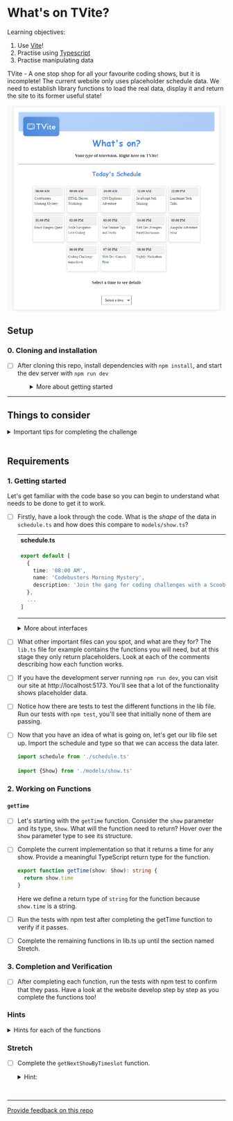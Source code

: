 # What's on TVite?

Learning objectives:

1. Use [Vite](https://vitejs.dev/guide/)!
1. Practise using [Typescript](https://www.typescriptlang.org/docs/handbook/typescript-from-scratch.html)
1. Practise manipulating data

TVite - A one stop shop for all your favourite coding shows, but it is incomplete! The current website only uses placeholder schedule data. We need to establish library functions to load the real data, display it and return the site to its former useful state!

![TVite](public/images/Example.png)

## Setup

### 0. Cloning and installation

- [ ] After cloning this repo, install dependencies with `npm install`, and start the dev server with `npm run dev`
  <details style="padding-left: 2em">
    <summary>More about getting started</summary>

  - To run the tests: `npm test`. 
  </details>

---

## Things to consider

<details>
  <summary>Important tips for completing the challenge</summary>

1. This challenge uses Vite to load our TypeScript files. Typescript isn't natively supported in browsers, so viewing the HTML file directly in your browser won't work. Instead, use `npm run dev` which allows Vite to run a local development server.
2. Functions in TypeScript should have a defined return type where possible. Give your functions an appropriate type by using `: Type`.
3. The DOM interaction functions have been written for you in this challenge. You will write library functions in the `lib.ts` file to get the website working.
4. When in doubt, check the [TypeScript documentation](https://www.typescriptlang.org/docs/handbook/intro.html) or ask for help!
</details>
<br />

## Requirements

### 1. Getting started

Let's get familiar with the code base so you can begin to understand what needs to be done to get it to work.

- [ ] Firstly, have a look through the code. What is the *shape* of the data in `schedule.ts` and how does this compare to `models/show.ts`?

  <table>
  <tr>
  <th>schedule.ts</th>
  <th>models/show.ts</th>
  </tr>
  <tr>
  <td>
    
  ```ts
  export default [
    {
      time: '08:00 AM',
      name: 'Codebusters Morning Mystery',
      description: 'Join the gang for coding challenges with a Scooby twist.',
    },
    ...
  ]
  ```
    
  </td>
  <td>

  ```ts
  export interface Show {
    time: string
    name: string
    description: string
  }
  ```

  </td>
  </tr>
  </table>

  <details>
  <summary>More about interfaces</summary>

    - Notice how the `Show` interface is located in `Models/show.ts`? In general models are a software representation of a real world subject or thing. In typescript, they can be defined as an [interface](https://www.typescriptlang.org/docs/handbook/2/objects.html). We will be keeping useful models in the models directory of our projects from now on.

    - Here `Show` is declared as interface or object type that can be reused throughout the program.  In this case, `Show` has all the properties needed to represent a TV show on our website. All we have to do is import it where we need it!
    
    - We capitalise the name to make a distinction between it as a type and other regular variables we might be using.
  </details>


- [ ] What other important files can you spot, and what are they for? The `lib.ts` file for example contains the functions you will need, but at this stage they only return placeholders. Look at each of the comments describing how each function works. 

- [ ] If you have the development server running `npm run dev`, you can visit our site at http://localhost:5173. You'll see that a lot of the functionality shows placeholder data. 

- [ ] Notice how there are tests to test the different functions in the lib file. Run our tests with `npm test`, you'll see that initially none of them are passing.

- [ ] Now that you have an idea of what is going on, let's get our lib file set up. Import the schedule and type so that we can access the data later. 
  ```ts
  import schedule from './schedule.ts'

  import {Show} from './models/show.ts'
  ```

### 2. Working on Functions

#### `getTime`

- [ ] Let's starting with the `getTime` function. Consider the `show` parameter and its type, `Show`. What will the function need to return? Hover over the `Show` parameter type to see its structure.

- [ ] Complete the current implementation so that it returns a time for any show. Provide a meaningful TypeScript return type for the function.

  ```typescript
  export function getTime(show: Show): string {
    return show.time
  }
  ```
  Here we define a return type of `string` for the function because `show.time` is a string.

- [ ] Run the tests with npm test after completing the getTime function to verify if it passes.

- [ ] Complete the remaining functions in lib.ts up until the section named Stretch.

### 3. Completion and Verification

- [ ] After completing each function, run the tests with npm test to confirm that they pass. Have a look at the website develop step by step as you complete the functions too!

### Hints

<details>
  <summary>Hints for each of the functions</summary>

  1. `getName` is similar to `getTime`. What should it return?
  2. For `getShowTimes` and `getShowNames`, consider using a [`.map()`](https://developer.mozilla.org/en-US/docs/Web/JavaScript/Reference/Global_Objects/Array/map). Don't forget to give appropriate types if needed. Bonus points for reusing your getTime and getName functions from earlier!
  3. `getShowByTimeslot` receives a timeslot string as a parameter. use [`.find()`](https://developer.mozilla.org/en-US/docs/Web/JavaScript/Reference/Global_Objects/Array/find) to locate the correct show within the schedule array.

</details>

### Stretch
- [ ] Complete the `getNextShowByTimeslot` function.

  <details>
  <summary>Hint:</summary>

  - `getNextShowByTimeslot` needs a way to access an index in the array and some conditional logic. Look into [`.findIndex()`](https://developer.mozilla.org/en-US/docs/Web/JavaScript/Reference/Global_Objects/Array/findIndex) and consider how to make use of the result.

  </details>


<br />

---

[Provide feedback on this repo](https://docs.google.com/forms/d/e/1FAIpQLSfw4FGdWkLwMLlUaNQ8FtP2CTJdGDUv6Xoxrh19zIrJSkvT4Q/viewform?usp=pp_url&entry.1958421517=whats-on-tvite)
